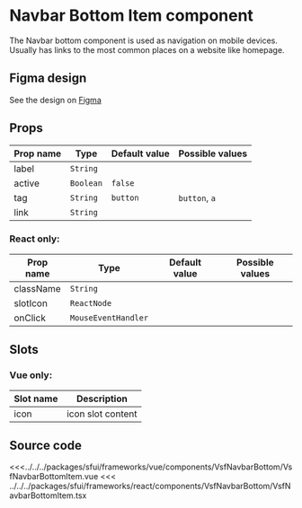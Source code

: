 # Navbar Bottom Item component

The Navbar bottom component is used as navigation on mobile devices. Usually has links to the most common places on a website like homepage.

## Figma design

See the design on [Figma](https://www.figma.com/file/CWOkbpne0tDpSenT4ZEUTQ/%F0%9F%9B%A0-SFUI-2.0-%7C-Development?node-id=11378%3A17353)

## Props

| Prop name | Type      | Default value | Possible values |
| --------- | --------- | ------------- | --------------- |
| label     | `String`  |               |                 |
| active    | `Boolean` | `false`       |                 |
| tag       | `String`  | `button`      | `button`, `a`   |
| link      | `String`  |               |                 |

### React only:

| Prop name | Type                | Default value | Possible values |
| --------- | ------------------- | ------------- | --------------- |
| className | `String`            |               |                 |
| slotIcon  | `ReactNode`         |               |                 |
| onClick   | `MouseEventHandler` |               |                 |

## Slots

### Vue only:

| Slot name | Description       |
| --------- | ----------------- |
| icon      | icon slot content |

## Source code

<<<../../../packages/sfui/frameworks/vue/components/VsfNavbarBottom/VsfNavbarBottomItem.vue
<<< ../../../packages/sfui/frameworks/react/components/VsfNavbarBottom/VsfNavbarBottomItem.tsx

